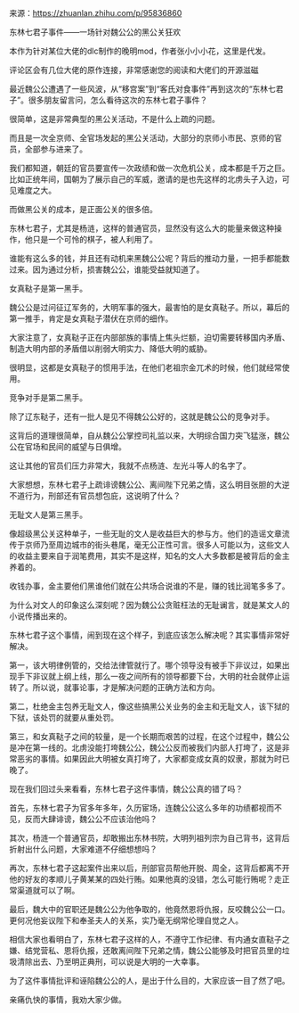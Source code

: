 来源：https://zhuanlan.zhihu.com/p/95836860

东林七君子事件——一场针对魏公公的黑公关狂欢

本作为针对某位大佬的dlc制作的晚明mod，作者张小小小花，这里是代发。

评论区会有几位大佬的原作连接，非常感谢您的阅读和大佬们的开源滋磁

最近魏公公遭遇了一些风波，从“移宫案”到“客氏对食事件”再到这次的“东林七君子”。很多朋友留言问，怎么看待这次的东林七君子事件？



很简单，这是非常典型的黑公关活动，不是什么上疏的问题。



而且是一次全京师、全官场发起的黑公关活动，大部分的京师小市民、京师的官员，全部参与进来了。



我们都知道，朝廷的官员要宣传一次政绩和做一次危机公关，成本都是千万之巨。比如正统年间，国朝为了展示自己的军威，邀请的是也先这样的北虏头子入边，可见难度之大。



而做黑公关的成本，是正面公关的很多倍。



东林七君子，尤其是杨涟，这样的普通官员，显然没有这么大的能量来做这种操作，他只是一个可怜的棋子，被人利用了。



谁能有这么多的钱，并且还有动机来黑魏公公呢？背后的推动力量，一把手都能数过来。因为通过分析，损害魏公公，谁能受益就知道了。



女真鞑子是第一黑手。



魏公公是过问征辽军务的，大明军事的强大，最害怕的是女真鞑子。所以，幕后的第一推手，肯定是女真鞑子潜伏在京师的细作。



大家注意了，女真鞑子正在内部部族的事情上焦头烂额，迫切需要转移国内矛盾、制造大明内部的矛盾借以削弱大明实力、降低大明的威胁。



很明显，这都是女真鞑子的惯用手法，在他们老祖宗金兀术的时候，他们就经常使用。



竞争对手是第二黑手。



除了辽东鞑子，还有一批人是见不得魏公公好的，这就是魏公公的竞争对手。



这背后的道理很简单，自从魏公公掌控司礼监以来，大明综合国力突飞猛涨，魏公公在官场和民间的威望与日俱增。



这让其他的官员们压力非常大，我就不点杨涟、左光斗等人的名字了。



大家想想，东林七君子上疏诽谤魏公公、离间陛下兄弟之情，这么明目张胆的大逆不道行为，刑部还有官员想包庇，这说明了什么？



无耻文人是第三黑手。



像超级黑公关这种单子，一些无耻的文人是收益巨大的参与方。他们的造谣文章流传于京师乃至周边城市的街头巷尾，毫无公正性可言。很多人可能以为，这些文人的收益主要来自于润笔费用，其实不是这样，知名的文人大多数都是被背后的金主养着的。



收钱办事，金主要他们黑谁他们就在公共场合说谁的不是，赚的钱比润笔多多了。



为什么对文人的印象这么深刻呢？因为魏公公贪赃枉法的无耻谰言，就是某文人的小说传播出来的。



东林七君子这个事情，闹到现在这个样子，到底应该怎么解决呢？其实事情非常好解决。



第一，该大明律例管的，交给法律管就行了。哪个领导没有被手下非议过，如果出现手下非议就上纲上线，那么一夜之间所有的领导都要下台，大明的社会就停止运转了。所以说，就事论事，才是解决问题的正确方法和方向。



第二，杜绝金主包养无耻文人，像这些搞黑公关业务的金主和无耻文人，该下狱的下狱，该处罚的就要从重处罚。



第三，和女真鞑子之间的较量，是一个长期而艰苦的过程，在这个过程中，魏公公是冲在第一线的。北虏没能打垮魏公公，魏公公反而被我们内部人打垮了，这是非常恶劣的事情。如果因此大明被女真打垮了，大家都变成女真的奴隶，那就为时已晚了。



现在我们回过头来看看，东林七君子这件事情，魏公公真的错了吗？



首先，东林七君子为官多年多年，久历宦场，连魏公公这么多年的功绩都视而不见，反而大肆诽谤，魏公公不应该治他吗？



其次，杨涟一个普通官员，却敢搬出东林书院，大明列祖列宗为自己背书，这背后折射出什么问题，大家难道不仔细想想吗？



再次，东林七君子这起案件出来以后，刑部官员帮他开脱、周全，这背后都离不开他的好友的孝顺儿子黄某某的四处行贿。如果他真的没错，怎么可能行贿呢？走正常渠道就可以了啊。



最后，魏大中的官职还是魏公公为他争取的，他竟然恩将仇报，反咬魏公公一口。更何况他妄议陛下和奉圣夫人的关系，实乃毫无纲常伦理自觉之人。



相信大家也看明白了，东林七君子这样的人，不遵守工作纪律、有内通女直鞑子之嫌、结党营私、恩将仇报，还敢离间陛下兄弟之情，魏公公能够及时把官员里的垃圾清除出去、乃至明正典刑，可以说是大明的一大幸事。



为了这件事情批评和诬陷魏公公的人，是出于什么目的，大家应该一目了然了吧。



亲痛仇快的事情，我劝大家少做。
